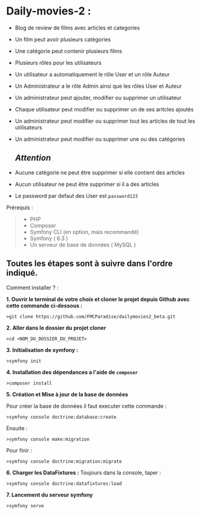 # Daily-movies-2 : 
- Blog de review de films avec articles et categories
- Un film peut avoir plusieurs catégories
- Une catégorie peut contenir plusieurs films
- Plusieurs rôles pour les utilisateurs
- Un utilisateur a automatiquement le rôle User et un rôle Auteur
- Un Administrateur a le rôle Admin ainsi que les rôles User et Auteur
- Un administrateur peut ajouter, modifier ou supprimer un utilisateur
- Chaque utilisateur peut modifier ou supprimer un de ses aritcles ajoutés
- Un administrateur peut modifier ou supprimer tout les articles de tout les utilisateurs
- Un administrateur peut modifier ou supprimer une ou des catégories

  ## ***Attention***
  
- Aucune catégorie ne peut être supprimer si elle contient des articles
- Aucun utilisateur ne peut être supprimer si il a des articles
- Le password par defaut des User est `password123`




Prérequis : 
 >- PHP
 >- Composer
 >- Symfony CLI (en option, mais recommandé)
 > - Symfony ( 6.3 )
 >- Un serveur de base de données ( MySQL )

## Toutes les étapes sont à suivre dans l'ordre indiqué.

Comment installer ? :

**1. Ouvrir le terminal de votre choix et cloner le projet depuis Github avec cette commande ci-dessous :**

	>git clone https://github.com/FMCParadise/dailymovies2_beta.git
 
**2. Aller dans le dossier du projet cloner**
	
	>cd <NOM_DU_DOSSIER_DU_PROJET>

**3. Initialisation de symfony :**
	
	>symfony init

**4. Installation des dépendances a l'aide de `composer`**
	
	>composer install

**5. Création et Mise à jour de la base de données**

Pour créer la base de données il faut executer cette commande :

   	>symfony console doctrine:database:create

Ensuite : 

 	>symfony console make:migration

Pour finir :

	>symfony console doctrine:migration:migrate

**6. Charger les DataFixtures :**
Toujours dans la console, taper : 

	>symfony console doctrine:datafixtures:load 

**7. Lancement du serveur symfony**
	

	>symfony serve
